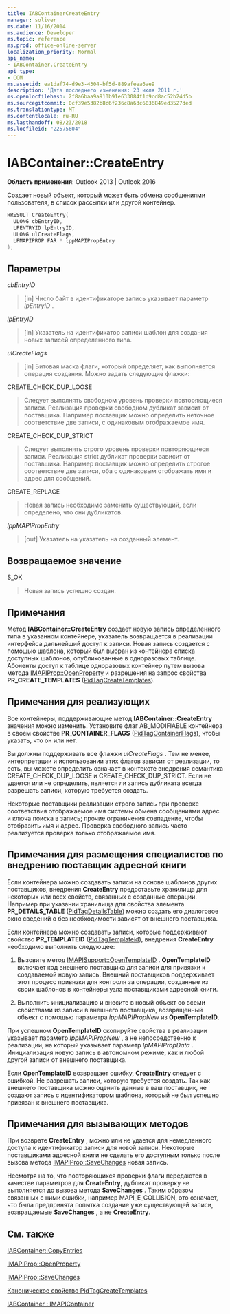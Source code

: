 ```yaml
---
title: IABContainerCreateEntry
manager: soliver
ms.date: 11/16/2014
ms.audience: Developer
ms.topic: reference
ms.prod: office-online-server
localization_priority: Normal
api_name:
- IABContainer.CreateEntry
api_type:
- COM
ms.assetid: ea1daf74-d9e3-4304-bf5d-889afeea6ae9
description: 'Дата последнего изменения: 23 июля 2011 г.'
ms.openlocfilehash: 2f8a6baa9a910b91e633084f1d9cd8ac52b24d5b
ms.sourcegitcommit: 0cf39e5382b8c6f236c8a63c6036849ed3527ded
ms.translationtype: MT
ms.contentlocale: ru-RU
ms.lasthandoff: 08/23/2018
ms.locfileid: "22575604"
---
```

# <a name="iabcontainercreateentry"></a>IABContainer::CreateEntry

  
  
**Область применения**: Outlook 2013 | Outlook 2016 
  
Создает новый объект, который может быть обмена сообщениями пользователя, в список рассылки или другой контейнер.
  
```cpp
HRESULT CreateEntry(
  ULONG cbEntryID,
  LPENTRYID lpEntryID,
  ULONG ulCreateFlags,
  LPMAPIPROP FAR * lppMAPIPropEntry
);
```

## <a name="parameters"></a>Параметры

 _cbEntryID_
  
> [in] Число байт в идентификаторе запись указывает параметр _lpEntryID_ . 
    
 _lpEntryID_
  
> [in] Указатель на идентификатор записи шаблон для создания новых записей определенного типа. 
    
 _ulCreateFlags_
  
> [in] Битовая маска флаги, который определяет, как выполняется операция создания. Можно задать следующие флажки:
    
CREATE_CHECK_DUP_LOOSE 
  
> Следует выполнять свободном уровень проверки повторяющиеся записи. Реализация проверки свободном дубликат зависит от поставщика. Например поставщик можно определить неточное соответствие две записи, с одинаковым отображаемое имя.
    
CREATE_CHECK_DUP_STRICT 
  
> Следует выполнять строго уровень проверки повторяющиеся записи. Реализация strict дубликат проверки зависит от поставщика. Например поставщик можно определить строгое соответствие две записи, оба с одинаковым отображать имя и адрес для сообщений.
    
CREATE_REPLACE 
  
> Новая запись необходимо заменить существующий, если определено, что они дубликатов.
    
 _lppMAPIPropEntry_
  
> [out] Указатель на указатель на созданный элемент.
    
## <a name="return-value"></a>Возвращаемое значение

S_OK 
  
> Новая запись успешно создан.
    
## <a name="remarks"></a>Примечания

Метод **IABContainer::CreateEntry** создает новую запись определенного типа в указанном контейнере, указатель возвращается в реализации интерфейса дальнейший доступ к записи. Новая запись создается с помощью шаблона, который был выбран из контейнера списка доступных шаблонов, опубликованные в одноразовых таблице. Абоненты доступ к таблице одноразовых контейнер путем вызова метода [IMAPIProp::OpenProperty](imapiprop-openproperty.md) и разрешения на запрос свойства **PR_CREATE_TEMPLATES** ([PidTagCreateTemplates](pidtagcreatetemplates-canonical-property.md)). 
  
## <a name="notes-to-implementers"></a>Примечания для реализующих

Все контейнеры, поддерживающие метод **IABContainer::CreateEntry** значения можно изменить. Установите флаг AB_MODIFIABLE контейнера в своем свойстве **PR_CONTAINER_FLAGS** ([PidTagContainerFlags](pidtagcontainerflags-canonical-property.md)), чтобы указать, что он или нет. 
  
Вы должны поддерживать все флажки _ulCreateFlags_ . Тем не менее, интерпретации и использовании этих флагов зависит от реализации, то есть, вы можете определить означает в контексте внедрения семантика CREATE_CHECK_DUP_LOOSE и CREATE_CHECK_DUP_STRICT. Если не удается или не определить, является ли запись дубликата всегда разрешать записи, которую требуется создать. 
  
Некоторые поставщики реализации строго запись при проверке соответствия отображаемое имя системы обмена сообщениями адрес и ключа поиска в запись; прочие ограничения совпадение, чтобы отобразить имя и адрес. Проверка свободного запись часто реализуется проверка только отображаемое имя. 
  
## <a name="notes-to-host-address-book-provider-implementers"></a>Примечания для размещения специалистов по внедрению поставщик адресной книги

Если контейнера можно создавать записи на основе шаблонов других поставщиков, внедрения **CreateEntry** предоставьте хранилища для некоторых или всех свойств, связанных с созданные операции. Например при указании хранилища для свойства элемента **PR_DETAILS_TABLE** ([PidTagDetailsTable](pidtagdetailstable-canonical-property.md)) можно создать его диалоговое окно сведений о без необходимости зависят от внешнего поставщика. 
  
Если контейнера можно создавать записи, которые поддерживают свойство **PR_TEMPLATEID** ([PidTagTemplateid](pidtagtemplateid-canonical-property.md)), внедрения **CreateEntry** необходимо выполнить следующее: 
  
1. Вызовите метод [IMAPISupport::OpenTemplateID](imapisupport-opentemplateid.md) . **OpenTemplateID** включает код внешнего поставщика для записи для привязки к создаваемой новую запись. Внешний поставщиков поддерживает этот процесс привязки для контроля за операции, созданные из своих шаблонов в контейнеры узла поставщиками адресной книги. 
    
2. Выполнить инициализацию и внесите в новый объект со всеми свойствами из записи в внешнего поставщика, возвращенный объект с помощью параметра _lppMAPIPropNew_ из **OpenTemplateID**.
    
При успешном **OpenTemplateID** скопируйте свойства в реализации указывает параметр _lppMAPIPropNew_ , а не непосредственно к реализации, на который указывает параметр _lpMAPIPropData_ . Инициализация новую запись в автономном режиме, как и любой другой записи от внешнего поставщика. 
  
Если **OpenTemplateID** возвращает ошибку, **CreateEntry** следует с ошибкой. Не разрешать записи, которую требуется создать. Так как внешнего поставщика можно оценить данные в ваш поставщик, не создают запись с идентификатором шаблона, который не был успешно привязан к внешнего поставщика. 
  
## <a name="notes-to-callers"></a>Примечания для вызывающих методов

При возврате **CreateEntry** , можно или не удается для немедленного доступа к идентификатор записи для новой записи. Некоторые поставщиками адресной книги не сделать его доступным только после вызова метода [IMAPIProp::SaveChanges](imapiprop-savechanges.md) новая запись. 
  
Несмотря на то, что повторяющихся проверки флаги передаются в качестве параметров для **CreateEntry**, дубликат проверку не выполняется до вызова метода **SaveChanges** . Таким образом связанных с ними ошибки, например MAPI_E_COLLISION, это означает, что была предпринята попытка создание уже существующей записи, возвращаемые **SaveChanges** , а не **CreateEntry**.
  
## <a name="see-also"></a>См. также



[IABContainer::CopyEntries](iabcontainer-copyentries.md)
  
[IMAPIProp::OpenProperty](imapiprop-openproperty.md)
  
[IMAPIProp::SaveChanges](imapiprop-savechanges.md)
  
[Каноническое свойство PidTagCreateTemplates](pidtagcreatetemplates-canonical-property.md)
  
[IABContainer : IMAPIContainer](iabcontainerimapicontainer.md)

